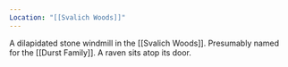 ```yaml
---
Location: "[[Svalich Woods]]"
---
```

A dilapidated stone windmill in the [[Svalich Woods]]. Presumably named for the [[Durst Family]]. A raven sits atop its door.